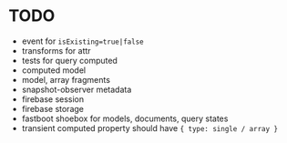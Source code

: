 # TODO

* event for `isExisting=true|false`
* transforms for attr
* tests for query computed
* computed model
* model, array fragments
* snapshot-observer metadata
* firebase session
* firebase storage
* fastboot shoebox for models, documents, query states
* transient computed property should have `{ type: single / array }`
